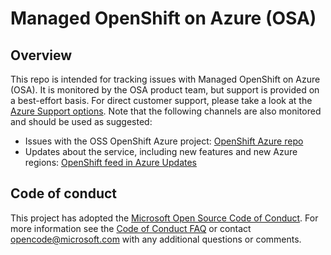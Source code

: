# Managed OpenShift on Azure (OSA)

## Overview

This repo is intended for tracking issues with Managed OpenShift on Azure (OSA). It is monitored by the OSA product team, but support is provided on a best-effort basis. For direct customer support, please take a look at the [Azure Support options](https://azure.microsoft.com/support/options/). Note that the following channels are also monitored and should be used as suggested:

- Issues with the OSS OpenShift Azure project: [OpenShift Azure repo](https://github.com/openshift/openshift-azure)
- Updates about the service, including new features and new Azure regions: [OpenShift feed in Azure Updates](https://azure.microsoft.com/updates/?product=kubernetes-service)

## Code of conduct

This project has adopted the [Microsoft Open Source Code of Conduct](https://opensource.microsoft.com/codeofconduct/). For more information see the [Code of Conduct FAQ](https://opensource.microsoft.com/codeofconduct/faq) or contact [opencode@microsoft.com](mailto:opencode@microsoft.com) with any additional questions or comments.
